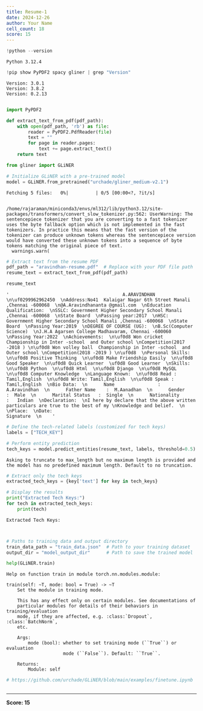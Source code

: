 ```yaml
---
title: Resume-1
date: 2024-12-26
author: Your Name
cell_count: 18
score: 15
---
```


```python
!python --version
```

    Python 3.12.4



```python
!pip show PyPDF2 spacy gliner | grep "Version"
```

    Version: 3.0.1
    Version: 3.8.2
    Version: 0.2.13



```python

```


```python
import PyPDF2

def extract_text_from_pdf(pdf_path):
    with open(pdf_path, 'rb') as file:
        reader = PyPDF2.PdfReader(file)
        text = ""
        for page in reader.pages:
            text += page.extract_text()
    return text
```


```python
from gliner import GLiNER
```


```python
# Initialize GLiNER with a pre-trained model
model = GLiNER.from_pretrained("urchade/gliner_medium-v2.1")
```


    Fetching 5 files:   0%|          | 0/5 [00:00<?, ?it/s]


    /home/rajaraman/miniconda3/envs/ml312/lib/python3.12/site-packages/transformers/convert_slow_tokenizer.py:562: UserWarning: The sentencepiece tokenizer that you are converting to a fast tokenizer uses the byte fallback option which is not implemented in the fast tokenizers. In practice this means that the fast version of the tokenizer can produce unknown tokens whereas the sentencepiece version would have converted these unknown tokens into a sequence of byte tokens matching the original piece of text.
      warnings.warn(



```python
# Extract text from the resume PDF
pdf_path = "aravindhan-resume.pdf"  # Replace with your PDF file path
resume_text = extract_text_from_pdf(pdf_path)
```


```python
resume_text
```




    '                                          A.ARAVINDHAN  \n\uf0299962962450  \nAddress:No41  Kalaigar Nagar 6th Street Manali ,Chennai -600068  \n@A.Aravindhananta @gmail.com  \nEducation Qualification:  \nSSLC: Government Higher Secondary School Manali ,Chennai -600068  \nState Board  \nPassing year:2017  \nHSC: Government Higher Secondary School Manali ,Chennai -600068  \nState Board  \nPassing Year:2019  \nDEGREE OF COURSE (UG):  \nB.Sc(Computer Science)  \nJ.H.A Agarsen College Madhavaram, Chennai -600060  \nPassing Year:2022  \nAchievements:  \n\uf0d8 Won cricket  Championship in Inter -school  and Outer school \nCompetition(2017 -2018 ) \n\uf0d8 Won volley ball  Championship in Inter -school  and Outer school \nCompetition(2018 -2019 ) \n\uf0d8  \nPersonal Skills:  \n\uf0d8 Positive Thinking  \n\uf0d8 Make Friendship Easily  \n\uf0d8 Good Speaker  \n\uf0d8 Quick Learner  \uf0d8 Good Learner  \nSkills:  \n\uf0d8 Python  \n\uf0d8 Html  \n\uf0d8 Django  \n\uf0d8 MySQL \n\uf0d8 Computer Knowledge  \nLanguage Known:  \n\uf0d8 Read : Tamil,English  \n\uf0d8 Write: Tamil,English  \n\uf0d8 Speak : Tamil,English  \nBio Data:  \n      Name                :   A.Aravindhan  \n      Father Name    :  M.Aanadhan  \n      Gender               :  Male  \n      Marital Status   :  Single  \n      Nationality        :   Indian  \nDeclaration:  \nI here by declare that the above written particulars are true to the best of my \nKnowledge and belief.  \n \nPlace:  \nDate:                                                                                                               Signature  \n    '




```python
# Define the tech-related labels (customized for tech keys)
labels = ["TECH_KEY"]
```


```python
# Perform entity prediction
tech_keys = model.predict_entities(resume_text, labels, threshold=0.5)
```

    Asking to truncate to max_length but no maximum length is provided and the model has no predefined maximum length. Default to no truncation.



```python
# Extract only the tech keys
extracted_tech_keys = {key['text'] for key in tech_keys}
```


```python
# Display the results
print("Extracted Tech Keys:")
for tech in extracted_tech_keys:
    print(tech)
```

    Extracted Tech Keys:



```python

```


```python

```


```python
# Paths to training data and output directory
train_data_path = "train_data.json"  # Path to your training dataset
output_dir = "model_output_dir"      # Path to save the trained model
```


```python
help(GLiNER.train)
```

    Help on function train in module torch.nn.modules.module:
    
    train(self: ~T, mode: bool = True) -> ~T
        Set the module in training mode.
    
        This has any effect only on certain modules. See documentations of
        particular modules for details of their behaviors in training/evaluation
        mode, if they are affected, e.g. :class:`Dropout`, :class:`BatchNorm`,
        etc.
    
        Args:
            mode (bool): whether to set training mode (``True``) or evaluation
                         mode (``False``). Default: ``True``.
    
        Returns:
            Module: self
    



```python
# https://github.com/urchade/GLiNER/blob/main/examples/finetune.ipynb
```


```python

```


---
**Score: 15**